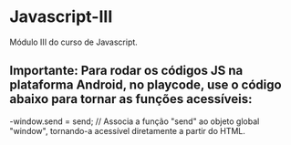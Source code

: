 # Javascript-III
Módulo III do curso de Javascript.

## Importante: Para rodar os códigos JS na plataforma Android, no playcode, use o código abaixo para tornar as funções acessíveis:

-window.send = send;
// Associa a função "send" ao objeto global "window", tornando-a acessível diretamente a partir do HTML.

